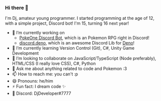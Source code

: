 ### Hi there 👋
I'm Dj, amateur young programmer. I started programming at the age of 12, with a simple project, Discord bot! I'm 15, turning 16 next year!

- 🔭 I’m currently working on 
  - [PokeOne Discord Bot](https://top.gg/bot/473020399060385792), which is an Pokemon RPG right in Discord!
  - [discord.deno](https://github.com/discord-deno/discord.deno), which is an awesome Discord Lib for [Deno](https://deno.land)!
- 🌱 I’m currently learning Version Control (Git), C#, Unity Game Development
- 👯 I’m looking to collaborate on JavaScript/TypeScript (Node preferably), HTML/CSS (I really love CSS), C#, Python
- 💬 Ask me about anything related to code and Pokemon :3
- 📫 How to reach me: you can't :p
- 😄 Pronouns: he/him
- ⚡ Fun fact: I dream code ✨
- 💬 Discord: DjDeveloper#7777
